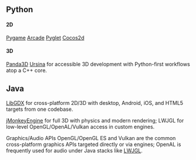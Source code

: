 ## Python

#### 2D

[Pygame](https://www.pygame.org/wiki/GettingStarted)
[Arcade](https://api.arcade.academy/en/stable/)
[Pyglet](https://pyglet.readthedocs.io/en/latest/)
[Cocos2d](https://www.cocos.com/en)

#### 3D

[Panda3D](https://www.panda3d.org/)
[Ursina](https://www.ursinaengine.org/) for accessible 3D development with Python-first workflows atop a C++ core.

## Java

[LibGDX](https://libgdx.com/) for cross-platform 2D/3D with desktop, Android, iOS, and HTML5 targets from one codebase.

[jMonkeyEngine](https://jmonkeyengine.org/) for full 3D with physics and modern rendering;
LWJGL for low-level OpenGL/OpenAL/Vulkan access in custom engines.

Graphics/Audio APIs
OpenGL/OpenGL ES and Vulkan are the common cross-platform graphics APIs targeted directly or via engines; OpenAL is frequently used for audio under Java stacks like [LWJGL](https://www.lwjgl.org/).
